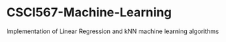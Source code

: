 CSCI567-Machine-Learning
========================

Implementation of Linear Regression and kNN machine learning algorithms

